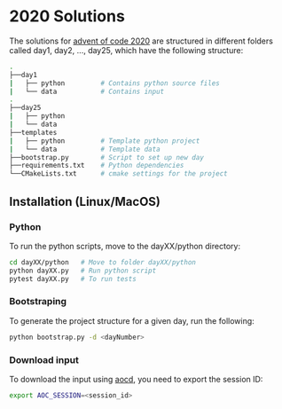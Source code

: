 # 2020 Solutions

The solutions for [advent of code 2020](https://adventofcode.com/2020) are structured in different folders called day1, day2, ..., day25, which have the following structure:
```bash
.
├──day1
|   ├── python         # Contains python source files
|   └── data           # Contains input 
.
├──day25
|   ├── python      
|   └── data   
├──templates               
|   ├── python         # Template python project     
|   └── data           # Template data
├──bootstrap.py        # Script to set up new day
├──requirements.txt    # Python dependencies
└──CMakeLists.txt      # cmake settings for the project
```

## Installation (Linux/MacOS)

### Python
To run the python scripts, move to the dayXX/python directory:
```bash
cd dayXX/python   # Move to folder dayXX/python
python dayXX.py   # Run python script
pytest dayXX.py   # To run tests
```
### Bootstraping
To generate the project structure for a given day, run the following:
```bash
python bootstrap.py -d <dayNumber>
```

### Download input
To download the input using [aocd](https://github.com/wimglenn/advent-of-code-data), you need to export the session ID:
```bash
export AOC_SESSION=<session_id>
```